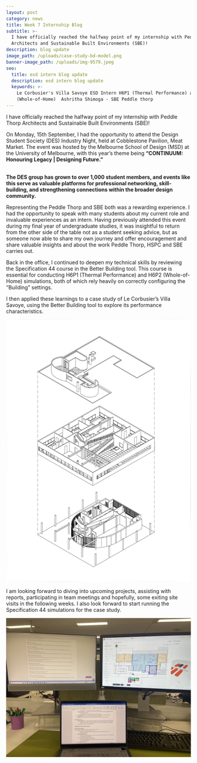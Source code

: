 ```yaml
---
layout: post
category: news
title: Week 7 Internship Blog
subtitle: >-
  I have officially reached the halfway point of my internship with Peddle Thorp
  Architects and Sustainable Built Environments (SBE)!
description: blog update
image_path: /uploads/case-study-bd-model.png
banner-image_path: /uploads/img-9579.jpeg
seo:
  title: esd intern blog update
  description: esd intern blog update
  keywords: >-
    Le Corbusier's Villa Savoye ESD Intern H6P1 (Thermal Performance) and H6P2
    (Whole-of-Home)  Ashritha Shimoga - SBE Peddle thorp
---
```

I have officially reached the halfway point of my internship with Peddle Thorp Architects and Sustainable Built Environments (SBE)!

On Monday, 15th September, I had the opportunity to attend the Design Student Society (DES) Industry Night, held at Cobblestone Pavilion, Meat Market. The event was hosted by the Melbourne School of Design (MSD) at the University of Melbourne, with this year’s theme being **“CONTINUUM: Honouring Legacy \| Designing Future.”**

**<br>The DES group has grown to over 1,000 student members, and events like this serve as valuable platforms for professional networking, skill-building, and strengthening connections within the broader design community.**

Representing the Peddle Thorp and SBE both was a rewarding experience. I had the opportunity to speak with many students about my current role and invaluable experiences as an intern. Having previously attended this event during my final year of undergraduate studies, it was insightful to return from the other side of the table not as a student seeking advice, but as someone now able to share my own journey and offer encouragement and share valuable insights and about the work Peddle Thorp, HSPC and SBE carries out.

Back in the office, I continued to deepen my technical skills by reviewing the Specification 44 course in the Better Building tool. This course is essential for conducting H6P1 (Thermal Performance) and H6P2 (Whole-of-Home) simulations, both of which rely heavily on correctly configuring the “Building” settings.

I then applied these learnings to a case study of Le Corbusier’s Villa Savoye, using the Better Building tool to explore its performance characteristics.

![](/uploads/villa-savoye-exploded-iso.jpg)

I am looking forward to diving into upcoming projects, assisting with reports, participating in team meetings and hopefully, some exiting site visits in the following weeks. I also look forward to start running the Specification 44 simulations for the case study.

![](/uploads/img-9608.jpeg)